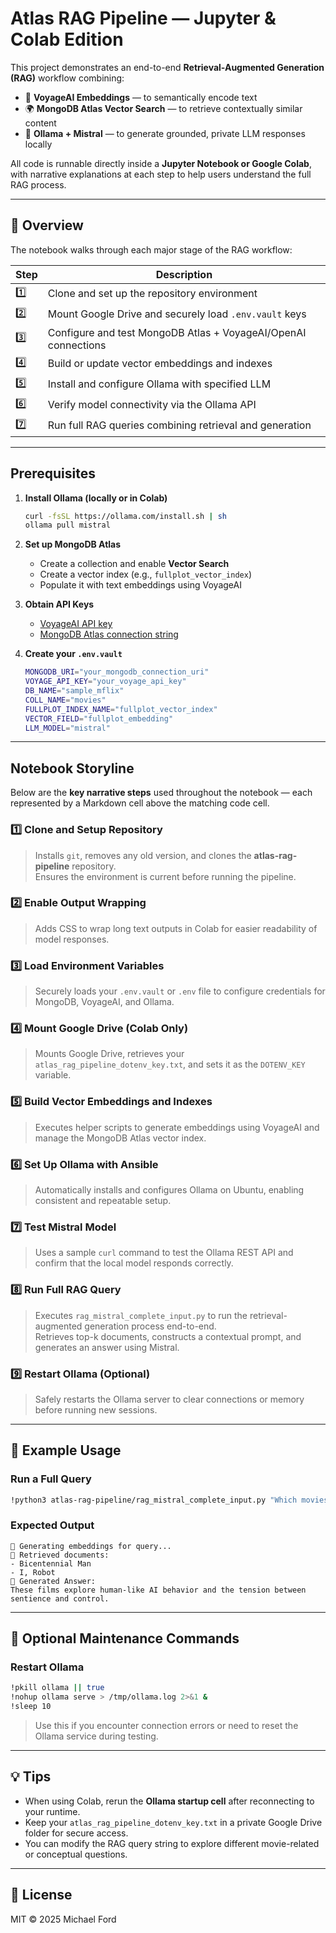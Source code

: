 # Atlas RAG Pipeline — Jupyter & Colab Edition

This project demonstrates an end-to-end **Retrieval-Augmented Generation (RAG)** workflow combining:

- 🧬 **VoyageAI Embeddings** — to semantically encode text  
- 🌍 **MongoDB Atlas Vector Search** — to retrieve contextually similar content  
- 🤖 **Ollama + Mistral** — to generate grounded, private LLM responses locally  

All code is runnable directly inside a **Jupyter Notebook or Google Colab**, with narrative explanations at each step to help users understand the full RAG process.

---

## 🚀 Overview

The notebook walks through each major stage of the RAG workflow:

| Step | Description |
|------|--------------|
| 1️⃣ | Clone and set up the repository environment |
| 2️⃣ | Mount Google Drive and securely load `.env.vault` keys |
| 3️⃣ | Configure and test MongoDB Atlas + VoyageAI/OpenAI connections |
| 4️⃣ | Build or update vector embeddings and indexes |
| 5️⃣ | Install and configure Ollama with specified LLM |
| 6️⃣ | Verify model connectivity via the Ollama API |
| 7️⃣ | Run full RAG queries combining retrieval and generation |

---

<!-- ## System Flow Diagram

The notebook walks through each major stage of the RAG workflow:

```mermaid
flowchart TD
    A[Clone and Setup Repository] -> B[Mount Google Drive / Securely load .env.vault keys]
    B -> C[Build or Update Vector Embeddings]
    C -> [Ensure Vector Search Index Exists]
    C -> D[MongoDB Atlas Vector Search]
    D -> E[Retrieve Similar Documents]
    E -> F[Assemble Prompt with Context]
    F -> G[Pass to GenAI LLM]
    G -> H[Generate Response to User]
``` 

---

-->

## Prerequisites

1. **Install Ollama (locally or in Colab)**
   ```bash
   curl -fsSL https://ollama.com/install.sh | sh
   ollama pull mistral
   ```

2. **Set up MongoDB Atlas**
   - Create a collection and enable **Vector Search**  
   - Create a vector index (e.g., `fullplot_vector_index`)  
   - Populate it with text embeddings using VoyageAI  

3. **Obtain API Keys**
   - [VoyageAI API key](https://voyageai.com)  
   - [MongoDB Atlas connection string](https://cloud.mongodb.com)

4. **Create your `.env.vault`**
   ```bash
   MONGODB_URI="your_mongodb_connection_uri"
   VOYAGE_API_KEY="your_voyage_api_key"
   DB_NAME="sample_mflix"
   COLL_NAME="movies"
   FULLPLOT_INDEX_NAME="fullplot_vector_index"
   VECTOR_FIELD="fullplot_embedding"
   LLM_MODEL="mistral"
   ```

---

## Notebook Storyline

Below are the **key narrative steps** used throughout the notebook — each represented by a Markdown cell above the matching code cell.

### 1️⃣ Clone and Setup Repository
> Installs `git`, removes any old version, and clones the **atlas-rag-pipeline** repository.  
> Ensures the environment is current before running the pipeline.

### 2️⃣ Enable Output Wrapping
> Adds CSS to wrap long text outputs in Colab for easier readability of model responses.

### 3️⃣ Load Environment Variables
> Securely loads your `.env.vault` or `.env` file to configure credentials for MongoDB, VoyageAI, and Ollama.

### 4️⃣ Mount Google Drive (Colab Only)
> Mounts Google Drive, retrieves your `atlas_rag_pipeline_dotenv_key.txt`, and sets it as the `DOTENV_KEY` variable.

### 5️⃣ Build Vector Embeddings and Indexes
> Executes helper scripts to generate embeddings using VoyageAI and manage the MongoDB Atlas vector index.

### 6️⃣ Set Up Ollama with Ansible
> Automatically installs and configures Ollama on Ubuntu, enabling consistent and repeatable setup.

### 7️⃣ Test Mistral Model
> Uses a sample `curl` command to test the Ollama REST API and confirm that the local model responds correctly.

### 8️⃣ Run Full RAG Query
> Executes `rag_mistral_complete_input.py` to run the retrieval-augmented generation process end-to-end.  
> Retrieves top-k documents, constructs a contextual prompt, and generates an answer using Mistral.

### 9️⃣ Restart Ollama (Optional)
> Safely restarts the Ollama server to clear connections or memory before running new sessions.

---

## 🧠 Example Usage

### **Run a Full Query**
```bash
!python3 atlas-rag-pipeline/rag_mistral_complete_input.py "Which movies feature artificial intelligence or sentient robots?"
```

### **Expected Output**
```
🔎 Generating embeddings for query...
🧠 Retrieved documents:
- Bicentennial Man
- I, Robot
💬 Generated Answer:
These films explore human-like AI behavior and the tension between sentience and control.
```

---

## 🧩 Optional Maintenance Commands

### **Restart Ollama**
```bash
!pkill ollama || true
!nohup ollama serve > /tmp/ollama.log 2>&1 &
!sleep 10
```

> Use this if you encounter connection errors or need to reset the Ollama service during testing.

---

## 💡 Tips

- When using Colab, rerun the **Ollama startup cell** after reconnecting to your runtime.  
- Keep your `atlas_rag_pipeline_dotenv_key.txt` in a private Google Drive folder for secure access.  
- You can modify the RAG query string to explore different movie-related or conceptual questions.

---

## 📜 License

MIT © 2025 Michael Ford
